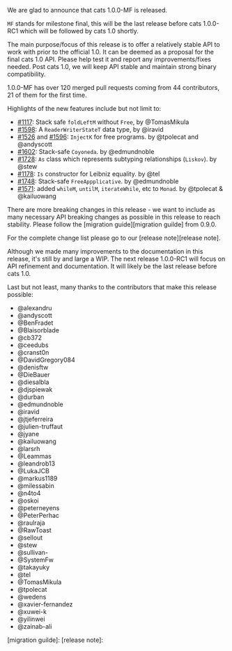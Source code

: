 We are glad to announce that cats 1.0.0-MF is released. 

`MF` stands for milestone final,
this will be the last release before cats 1.0.0-RC1 which will be followed by cats 1.0 shortly. 

The main purpose/focus of this release is to offer a relatively stable API to work with prior to the official 1.0.
It can be deemed as a proposal for the final cats 1.0 API. Please help test it and report any improvements/fixes
needed. Post cats 1.0, we will keep API stable and maintain strong binary compatibility. 

1.0.0-MF has over 120 merged pull requests coming from 44 contributors, 21 of them for the first time.

Highlights of the new features include but not limit to:

* [#1117](https://github.com/typelevel/cats/pull/1117): Stack safe `foldLeftM` without `Free`, by @TomasMikula 
* [#1598](https://github.com/typelevel/cats/pull/1598): A `ReaderWriterStateT` data type, by @iravid
* [#1526](https://github.com/typelevel/cats/pull/1526) and [#1596](https://github.com/typelevel/cats/pull/1596): `InjectK` for free programs. by @tpolecat and @andyscott
* [#1602](https://github.com/typelevel/cats/pull/1602): Stack-safe `Coyoneda`. by @edmundnoble
* [#1728](https://github.com/typelevel/cats/pull/1728): `As` class which represents subtyping relationships (`Liskov`). by @stew
* [#1178](https://github.com/typelevel/cats/pull/1178): `Is` constructor for Leibniz equality. by @tel
* [#1748](https://github.com/typelevel/cats/pull/1748): Stack-safe `FreeAppplicative`. by @edmundnoble
* [#1571](https://github.com/typelevel/cats/pull/1571): added `whileM`, `untilM`, `iterateWhile`, etc to `Monad`. by @tpolecat & @kailuowang

There are more breaking changes in this release - we want to include as many necessary API breaking changes as possible in this release 
to reach stability. 
Please follow the [migration guide][migration guilde] from 0.9.0. 

For the complete change list please go to our [release note][release note]. 

Although we made many improvements to the documentation in this release, it's still by and large a WIP.
The next release 1.0.0-RC1 will focus on API refinement and documentation. It will likely be the last 
release before cats 1.0. 

Last but not least, many thanks to the contributors that make this release possible:

* @alexandru
* @andyscott
* @BenFradet
* @Blaisorblade
* @cb372
* @ceedubs
* @cranst0n
* @DavidGregory084
* @denisftw
* @DieBauer
* @diesalbla
* @djspiewak
* @durban
* @edmundnoble
* @iravid
* @jtjeferreira
* @julien-truffaut
* @jyane
* @kailuowang
* @larsrh
* @Leammas
* @leandrob13
* @LukaJCB
* @markus1189
* @milessabin
* @n4to4
* @oskoi
* @peterneyens
* @PeterPerhac
* @raulraja
* @RawToast
* @sellout
* @stew
* @sullivan-
* @SystemFw
* @takayuky
* @tel
* @TomasMikula
* @tpolecat
* @wedens
* @xavier-fernandez
* @xuwei-k
* @yilinwei
* @zainab-ali 



[migration guilde]: 
[release note]:
